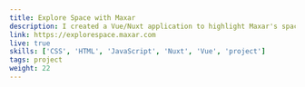 ```yaml
---
title: Explore Space with Maxar
description: I created a Vue/Nuxt application to highlight Maxar's space infrastructure capabilities.
link: https://explorespace.maxar.com
live: true
skills: ['CSS', 'HTML', 'JavaScript', 'Nuxt', 'Vue', 'project']
tags: project
weight: 22
---
```

